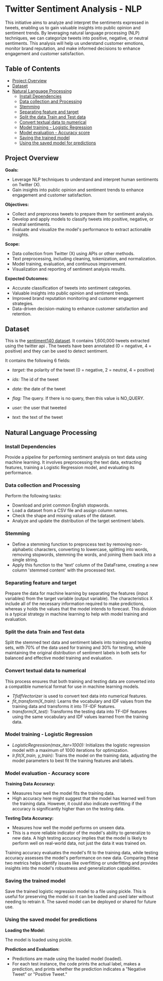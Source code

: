 # Twitter Sentiment Analysis - NLP
This initiative aims to analyze and interpret the sentiments expressed in tweets, enabling us to gain valuable insights into public opinion and sentiment trends. By leveraging natural language processing (NLP) techniques, we can categorize tweets into positive, negative, or neutral sentiments. This analysis will help us understand customer emotions, monitor brand reputation, and make informed decisions to enhance engagement and customer satisfaction.

## Table of Contents
- [Project Overview](#project-overview)
- [Dataset](#dataset)
- [Natural Language Processing](#natural-language-processing)
  - [Install Dependencies](#install-dependencies)
  - [Data collection and Processing](#data-collection-and-processing)
  - [Stemming](#stemming)
  - [Separating feature and target](#separating-feature-and-target)
  - [Split the data Train and Test data](#split-the-data-train-and-test-data)
  - [Convert textual data to numerical](#convert-textual-data-to-numerical)
  - [Model training - Logistic Regression](#model-training---logistic-regression)
  - [Model evaluation - Accuracy score](model-evaluation---accuracy-score)
  - [Saving the trained model](#saving-the-trained-model)
  - [Using the saved model for predictions](#using-the-saved-model-for-predictions)

## Project Overview
**Goals:**

- Leverage NLP techniques to understand and interpret human sentiments on Twitter (X).
- Gain insights into public opinion and sentiment trends to enhance engagement and customer satisfaction.

**Objectives:**

- Collect and preprocess tweets to prepare them for sentiment analysis.
- Develop and apply models to classify tweets into positive, negative, or neutral sentiments.
- Evaluate and visualize the model's performance to extract actionable insights.

**Scope:**

- Data collection from Twitter (X) using APIs or other methods.
- Text preprocessing, including cleaning, tokenization, and normalization.
- Model training, evaluation, and continuous improvement.
- Visualization and reporting of sentiment analysis results.

**Expected Outcomes:**

- Accurate classification of tweets into sentiment categories.
- Valuable insights into public opinion and sentiment trends.
- Improved brand reputation monitoring and customer engagement strategies.
- Data-driven decision-making to enhance customer satisfaction and retention.

## Dataset

This is the [sentiment140 dataset](https://www.kaggle.com/datasets/kazanova/sentiment140). It contains 1,600,000 tweets extracted using the twitter api . The tweets have been annotated (0 = negative, 4 = positive) and they can be used to detect sentiment.

It contains the following 6 fields:

- *target:* the polarity of the tweet (0 = negative, 2 = neutral, 4 = positive)

- *ids:* The id of the tweet

- *date:* the date of the tweet

- *flag:* The query. If there is no query, then this value is NO_QUERY.

- *user:* the user that tweeted

- *text:* the text of the tweet

## Natural Language Processing
### Install Dependencies
Provide a pipeline for performing sentiment analysis on text data using machine learning. It involves preprocessing the text data, extracting features, training a Logistic Regression model, and evaluating its performance.
### Data collection and Processing
Perform the following tasks:

- Download and print common English stopwords.
- Load a dataset from a CSV file and assign column names.
- Check the shape and missing values of the dataset.
- Analyze and update the distribution of the target sentiment labels.

### Stemming
- Define a stemming function to preprocess text by removing non-alphabetic characters, converting to lowercase, splitting into words, removing stopwords, stemming the words, and joining them back into a single string.
- Apply this function to the 'text' column of the DataFrame, creating a new column 'stemmed content' with the processed text.

### Separating feature and target
Prepare the data for machine learning by separating the features (input variables) from the target variable (output variable). The characteristics X include all of the necessary information required to make predictions, whereas y holds the values that the model intends to forecast. This division is a typical strategy in machine learning to help with model training and evaluation.

### Split the data Train and Test data
Split the stemmed text data and sentiment labels into training and testing sets, with 70% of the data used for training and 30% for testing, while maintaining the original distribution of sentiment labels in both sets for balanced and effective model training and evaluation.

### Convert textual data to numerical
This process ensures that both training and testing data are converted into a compatible numerical format for use in machine learning models.
- *TfidfVectorizer* is used to convert text data into numerical features.
- *fit_transform(X_train):* Learns the vocabulary and IDF values from the training data and transforms it into TF-IDF features.
- *transform(X_test):* Transforms the testing data into TF-IDF features using the same vocabulary and IDF values learned from the training data.

### Model training - Logistic Regression
- *LogisticRegression(max_iter=1000):* Initializes the logistic regression model with a maximum of 1000 iterations for optimization.
- *lr.fit(X_train, y_train):* Trains the model on the training data, adjusting the model parameters to best fit the training features and labels.

### Model evaluation - Accuracy score
**Training Data Accuracy:**

- Measures how well the model fits the training data.
- High accuracy here might suggest that the model has learned well from the training data. However, it could also indicate overfitting if the accuracy is significantly higher than on the testing data.

**Testing Data Accuracy:**

- Measures how well the model performs on unseen data.
- This is a more reliable indicator of the model's ability to generalize to new data. A high testing accuracy implies that the model is likely to perform well on real-world data, not just the data it was trained on.

Training accuracy evaluates the model's fit to the training data, while testing accuracy assesses the model's performance on new data.
Comparing these two metrics helps identify issues like overfitting or underfitting and provides insights into the model's robustness and generalization capabilities.

### Saving the trained model
Save the trained logistic regression model to a file using pickle. This is useful for preserving the model so it can be loaded and used later without needing to retrain it. The saved model can be deployed or shared for future use.

### Using the saved model for predictions
**Loading the Model:** 

The model is loaded using pickle.

**Prediction and Evaluation:**

- Predictions are made using the loaded model (loaded).
- For each test instance, the code prints the actual label, makes a prediction, and prints whether the prediction indicates a "Negative Tweet" or "Positive Tweet."
